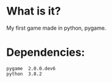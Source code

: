 # What is it?
My first game made in python, pygame.

# Dependencies:
    pygame  2.0.0.dev6 
    python  3.8.2
